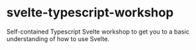 # svelte-typescript-workshop
Self-contained Typescript Svelte workshop to get you to a basic understanding of how to use Svelte.
